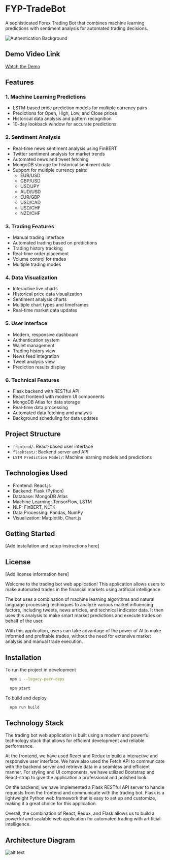 # FYP-TradeBot

A sophisticated Forex Trading Bot that combines machine learning predictions with sentiment analysis for automated trading decisions.

![Authentication Background](https://i.ibb.co/nrQYCVC/authentication-bg.jpg)

## Demo Video Link
[Watch the Demo](https://drive.google.com/file/d/1DXq7jF5JqbEvCWVBkcpkmKn-HJHmL9Os/view?usp=drive_link)

## Features

### 1. Machine Learning Predictions
- LSTM-based price prediction models for multiple currency pairs
- Predictions for Open, High, Low, and Close prices
- Historical data analysis and pattern recognition
- 10-day lookback window for accurate predictions

### 2. Sentiment Analysis
- Real-time news sentiment analysis using FinBERT
- Twitter sentiment analysis for market trends
- Automated news and tweet fetching
- MongoDB storage for historical sentiment data
- Support for multiple currency pairs:
  - EUR/USD
  - GBP/USD
  - USD/JPY
  - AUD/USD
  - EUR/GBP
  - USD/CAD
  - USD/CHF
  - NZD/CHF

### 3. Trading Features
- Manual trading interface
- Automated trading based on predictions
- Trading history tracking
- Real-time order placement
- Volume control for trades
- Multiple trading modes

### 4. Data Visualization
- Interactive live charts
- Historical price data visualization
- Sentiment analysis charts
- Multiple chart types and timeframes
- Real-time market data updates

### 5. User Interface
- Modern, responsive dashboard
- Authentication system
- Wallet management
- Trading history view
- News feed integration
- Tweet analysis view
- Prediction results display

### 6. Technical Features
- Flask backend with RESTful API
- React frontend with modern UI components
- MongoDB Atlas for data storage
- Real-time data processing
- Automated data fetching and analysis
- Background scheduling for data updates

## Project Structure
- `frontend/`: React-based user interface
- `flasktest/`: Backend server and API
- `LSTM Prediction Model/`: Machine learning models and predictions

## Technologies Used
- Frontend: React.js
- Backend: Flask (Python)
- Database: MongoDB Atlas
- Machine Learning: TensorFlow, LSTM
- NLP: FinBERT, NLTK
- Data Processing: Pandas, NumPy
- Visualization: Matplotlib, Chart.js

## Getting Started
[Add installation and setup instructions here]

## License
[Add license information here]

Welcome to the trading bot web application! This application allows users to make automated trades in the financial markets using artificial intelligence.

The bot uses a combination of machine learning algorithms and natural language processing techniques to analyze various market influencing factors, including tweets, news articles, and technical indicator data. It then uses this analysis to make smart market predictions and execute trades on behalf of the user.

With this application, users can take advantage of the power of AI to make informed and profitable trades, without the need for extensive market analysis and manual trade execution.

## Installation 

To run the project in development

```bash
  npm i --legacy-peer-deps
```

```bash
  npm start
```

To build and deploy

```bash
  npm run build
```

## Technology Stack

The trading bot web application is built using a modern and powerful technology stack that allows for efficient development and reliable performance.

At the frontend, we have used React and Redux to build a interactive and responsive user interface. We have also used the Fetch API to communicate with the backend server and retrieve data in a seamless and efficient manner. For styling and UI components, we have utilized Bootstrap and React-strap to give the application a professional and polished look.

On the backend, we have implemented a Flask RESTful API server to handle requests from the frontend and communicate with the trading bot. Flask is a lightweight Python web framework that is easy to set up and customize, making it a great choice for this application.

Overall, the combination of React, Redux, and Flask allows us to build a powerful and scalable web application for automated trading with artificial intelligence.

## Architecture Diagram

![alt text](https://i.ibb.co/2gDybBK/Mac-Book-Air-2.jpg)